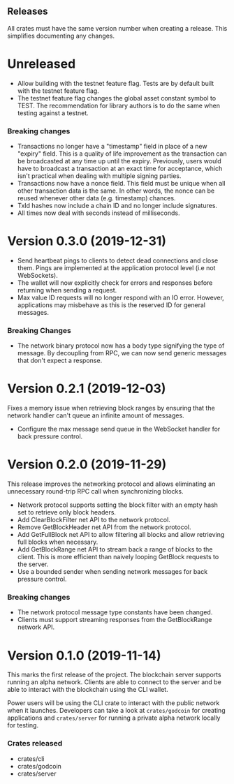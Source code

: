 ## Releases

All crates must have the same version number when creating a release. This
simplifies documenting any changes.

# Unreleased

- Allow building with the testnet feature flag. Tests are by default built with
  the testnet feature flag.
- The testnet feature flag changes the global asset constant symbol to TEST. The
  recommendation for library authors is to do the same when testing against a
  testnet.

### Breaking changes

- Transactions no longer have a "timestamp" field in place of a new "expiry"
  field. This is a quality of life improvement as the transaction can be
  broadcasted at any time up until the expiry. Previously, users would have to
  broadcast a transaction at an exact time for acceptance, which isn't practical
  when dealing with multiple signing parties.
- Transactions now have a nonce field. This field must be unique when all other
  transaction data is the same. In other words, the nonce can be reused whenever
  other data (e.g. timestamp) chances.
- TxId hashes now include a chain ID and no longer include signatures.
- All times now deal with seconds instead of milliseconds.

# Version 0.3.0 (2019-12-31)

- Send heartbeat pings to clients to detect dead connections and close them.
  Pings are implemented at the application protocol level (i.e not WebSockets).
- The wallet will now explicitly check for errors and responses before returning
  when sending a request.
- Max value ID requests will no longer respond with an IO error. However,
  applications may misbehave as this is the reserved ID for general messages.

### Breaking Changes

- The network binary protocol now has a body type signifying the type of
  message. By decoupling from RPC, we can now send generic messages that don't
  expect a response.

# Version 0.2.1 (2019-12-03)

Fixes a memory issue when retrieving block ranges by ensuring that the network
handler can't queue an infinite amount of messages.

- Configure the max message send queue in the WebSocket handler for back
  pressure control.

# Version 0.2.0 (2019-11-29)

This release improves the networking protocol and allows eliminating an
unnecessary round-trip RPC call when synchronizing blocks.

- Network protocol supports setting the block filter with an empty hash set to
  retrieve only block headers.
- Add ClearBlockFilter net API to the network protocol.
- Remove GetBlockHeader net API from the network protocol.
- Add GetFullBlock net API to allow filtering all blocks and allow retrieving
  full blocks when necessary.
- Add GetBlockRange net API to stream back a range of blocks to the client. This
  is more efficient than naively looping GetBlock requests to the server.
- Use a bounded sender when sending network messages for back pressure control.

### Breaking changes

- The network protocol message type constants have been changed.
- Clients must support streaming responses from the GetBlockRange network API.

# Version 0.1.0 (2019-11-14)

This marks the first release of the project. The blockchain server supports
running an alpha network. Clients are able to connect to the server and be able
to interact with the blockchain using the CLI wallet.

Power users will be using the CLI crate to interact with the public network when
it launches. Developers can take a look at `crates/godcoin` for creating
applications and `crates/server` for running a private alpha network locally for
testing.

### Crates released
- crates/cli
- crates/godcoin
- crates/server
